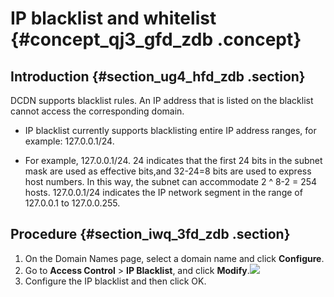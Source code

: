 # IP blacklist and whitelist {#concept_qj3_gfd_zdb .concept}

## Introduction {#section_ug4_hfd_zdb .section}

DCDN supports blacklist rules. An IP address that is listed on the blacklist cannot access the corresponding domain.

-   IP blacklist currently supports blacklisting entire IP address ranges, for example: 127.0.0.1/24.

-   For example, 127.0.0.1/24. 24 indicates that the first 24 bits in the subnet mask are used as effective bits,and 32-24=8 bits are used to express host numbers. In this way, the subnet can accommodate 2 ^ 8-2 = 254 hosts. 127.0.0.1/24 indicates the IP network segment in the range of 127.0.0.1 to 127.0.0.255.


## Procedure {#section_iwq_3fd_zdb .section}

1.  On the Domain Names page, select a domain name and click **Configure**.
2.  Go to **Access Control** \> **IP Blacklist**, and click **Modify**.![](http://static-aliyun-doc.oss-cn-hangzhou.aliyuncs.com/assets/img/13474/154563382534856_en-US.png)
3.  Configure the IP blacklist and then click OK.

